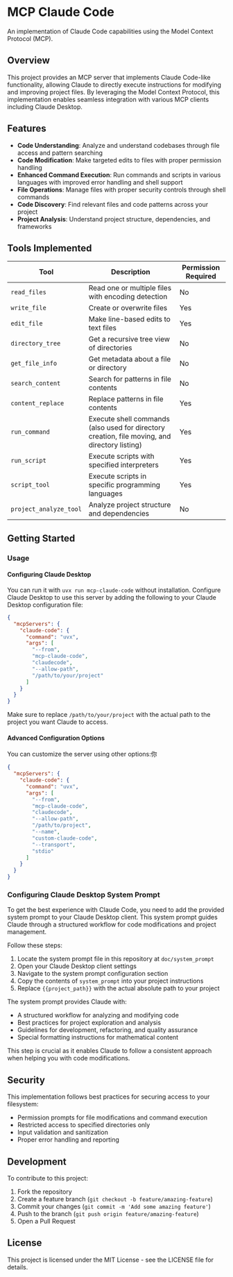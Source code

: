 # MCP Claude Code

An implementation of Claude Code capabilities using the Model Context Protocol (MCP).

## Overview

This project provides an MCP server that implements Claude Code-like functionality, allowing Claude to directly execute instructions for modifying and improving project files. By leveraging the Model Context Protocol, this implementation enables seamless integration with various MCP clients including Claude Desktop.

## Features

- **Code Understanding**: Analyze and understand codebases through file access and pattern searching
- **Code Modification**: Make targeted edits to files with proper permission handling
- **Enhanced Command Execution**: Run commands and scripts in various languages with improved error handling and shell support
- **File Operations**: Manage files with proper security controls through shell commands
- **Code Discovery**: Find relevant files and code patterns across your project
- **Project Analysis**: Understand project structure, dependencies, and frameworks

## Tools Implemented

| Tool                   | Description                                                                                   | Permission Required |
| ---------------------- | --------------------------------------------------------------------------------------------- | ------------------- |
| `read_files`           | Read one or multiple files with encoding detection                                            | No                  |
| `write_file`           | Create or overwrite files                                                                     | Yes                 |
| `edit_file`            | Make line-based edits to text files                                                           | Yes                 |
| `directory_tree`       | Get a recursive tree view of directories                                                      | No                  |
| `get_file_info`        | Get metadata about a file or directory                                                        | No                  |
| `search_content`       | Search for patterns in file contents                                                          | No                  |
| `content_replace`      | Replace patterns in file contents                                                             | Yes                 |
| `run_command`          | Execute shell commands (also used for directory creation, file moving, and directory listing) | Yes                 |
| `run_script`           | Execute scripts with specified interpreters                                                   | Yes                 |
| `script_tool`          | Execute scripts in specific programming languages                                             | Yes                 |
| `project_analyze_tool` | Analyze project structure and dependencies                                                    | No                  |

## Getting Started

### Usage

#### Configuring Claude Desktop

You can run it with `uvx run mcp-claude-code` without installation. Configure Claude Desktop to use this server by adding the following to your Claude Desktop configuration file:

```json
{
  "mcpServers": {
    "claude-code": {
      "command": "uvx",
      "args": [
        "--from",
        "mcp-claude-code",
        "claudecode",
        "--allow-path",
        "/path/to/your/project"
      ]
    }
  }
}
```

Make sure to replace `/path/to/your/project` with the actual path to the project you want Claude to access.

#### Advanced Configuration Options

You can customize the server using other options:你

```json
{
  "mcpServers": {
    "claude-code": {
      "command": "uvx",
      "args": [
        "--from",
        "mcp-claude-code",
        "claudecode",
        "--allow-path",
        "/path/to/project",
        "--name",
        "custom-claude-code",
        "--transport",
        "stdio"
      ]
    }
  }
}
```

### Configuring Claude Desktop System Prompt

To get the best experience with Claude Code, you need to add the provided system prompt to your Claude Desktop client. This system prompt guides Claude through a structured workflow for code modifications and project management.

Follow these steps:

1. Locate the system prompt file in this repository at `doc/system_prompt`
2. Open your Claude Desktop client settings
3. Navigate to the system prompt configuration section
4. Copy the contents of `system_prompt` into your project instructions
5. Replace `{{project_path}}` with the actual absolute path to your project

The system prompt provides Claude with:

- A structured workflow for analyzing and modifying code
- Best practices for project exploration and analysis
- Guidelines for development, refactoring, and quality assurance
- Special formatting instructions for mathematical content

This step is crucial as it enables Claude to follow a consistent approach when helping you with code modifications.

## Security

This implementation follows best practices for securing access to your filesystem:

- Permission prompts for file modifications and command execution
- Restricted access to specified directories only
- Input validation and sanitization
- Proper error handling and reporting

## Development

To contribute to this project:

1. Fork the repository
2. Create a feature branch (`git checkout -b feature/amazing-feature`)
3. Commit your changes (`git commit -m 'Add some amazing feature'`)
4. Push to the branch (`git push origin feature/amazing-feature`)
5. Open a Pull Request

## License

This project is licensed under the MIT License - see the LICENSE file for details.
